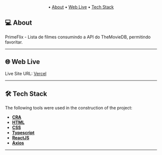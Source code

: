 <p align="center">
 • <a href="#-about">About</a> 
 • <a href="#-web-live">Web Live</a>  
 • <a href="#-tech-stack">Tech Stack</a>  
</p>

## 💻 About

PrimeFlix - Lista de filmes consumindo a API do TheMovieDB, permitindo favoritar.

---

## 🌐 Web Live

Live Site URL: [Vercel](https://primeflix-two.vercel.app/)

---

## 🛠 Tech Stack

The following tools were used in the construction of the project:

-   **[CRA](https://create-react-app.dev/docs/getting-started)**
-   **[HTML](https://developer.mozilla.org/en-US/docs/Web/HTML)**
-   **[CSS](https://developer.mozilla.org/pt-BR/docs/Web/CSS)**
-   **[Typescript](https://www.typescriptlang.org/docs/)**
-   **[ReactJS](https://reactjs.org/docs/getting-started.html)**
-   **[Axios](https://axios-http.com/docs/intro)**

---

